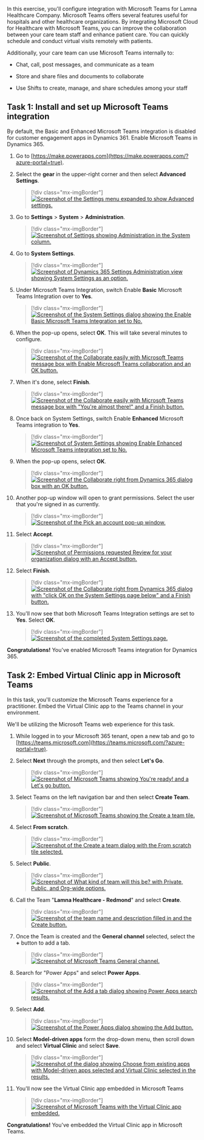 In this exercise, you'll configure integration with Microsoft Teams for Lamna Healthcare Company. Microsoft Teams offers several features useful for hospitals and other healthcare organizations. By integrating Microsoft Cloud for Healthcare with Microsoft Teams, you can improve the collaboration between your care team staff and enhance patient care. You can quickly schedule and conduct virtual visits remotely with patients.

Additionally, your care team can use Microsoft Teams internally to:

- Chat, call, post messages, and communicate as a team

- Store and share files and documents to collaborate

- Use Shifts to create, manage, and share schedules among your staff

## Task 1: Install and set up Microsoft Teams integration

By default, the Basic and Enhanced Microsoft Teams integration is disabled for customer engagement apps in Dynamics 361. Enable Microsoft Teams in Dynamics 365.

1. Go to [https://make.powerapps.com](https://make.powerapps.com/?azure-portal=true).

1. Select the **gear** in the upper-right corner and then select **Advanced Settings**.

   > [!div class="mx-imgBorder"]
   > [![Screenshot of the Settings menu expanded to show Advanced settings.](../media/settings.png)](../media/settings.png#lightbox)

1. Go to **Settings** > **System** > **Administration**.

   > [!div class="mx-imgBorder"]
   > [![Screenshot of Settings showing Administration in the System column.](../media/administration.png)](../media/administration.png#lightbox)

1. Go to **System Settings**.

   > [!div class="mx-imgBorder"]
   > [![Screenshot of Dynamics 365 Settings Administration view showing System Settings as an option.](../media/system.png)](../media/system.png#lightbox)

1. Under Microsoft Teams Integration, switch Enable **Basic** Microsoft Teams Integration over to **Yes**.

   > [!div class="mx-imgBorder"]
   > [![Screenshot of the System Settings dialog showing the Enable Basic Microsoft Teams Integration set to No.](../media/enable.png)](../media/enable.png#lightbox)

1. When the pop-up opens, select **OK**. This will take several minutes to configure.

   > [!div class="mx-imgBorder"]
   > [![Screenshot of the Collaborate easily with Microsoft Teams message box with Enable Microsoft Teams collaboration and an OK button.](../media/collaborate.png)](../media/collaborate.png#lightbox)

1. When it's done, select **Finish**.

   > [!div class="mx-imgBorder"]
   > [![Screenshot of the Collaborate easily with Microsoft Teams message box with "You're almost there!" and a Finish button.](../media/finish.png)](../media/finish.png#lightbox)

1. Once back on System Settings, switch Enable **Enhanced** Microsoft Teams integration to **Yes**.

   > [!div class="mx-imgBorder"]
   > [![Screenshot of System Settings showing Enable Enhanced Microsoft Teams integration set to No.](../media/enhanced.png)](../media/enhanced.png#lightbox)

1. When the pop-up opens, select **OK**.

   > [!div class="mx-imgBorder"]
   > [![Screenshot of the Collaborate right from Dynamics 365 dialog box with an OK button.](../media/collaborate-enhanced.png)](../media/collaborate-enhanced.png#lightbox)

1. Another pop-up window will open to grant permissions. Select the user that you're signed in as currently.

   > [!div class="mx-imgBorder"]
   > [![Screenshot of the Pick an account pop-up window.](../media/account.png)](../media/account.png#lightbox)

1. Select **Accept**.

   > [!div class="mx-imgBorder"]
   > [![Screenshot of Permissions requested Review for your organization dialog with an Accept button.](../media/review.png)](../media/review.png#lightbox)

1. Select **Finish**.

   > [!div class="mx-imgBorder"]
   > [![Screenshot of the Collaborate right from Dynamics 365 dialog with "click OK on the System Settings page below" and a Finish button.](../media/collaborate-finish.png)](../media/collaborate-finish.png#lightbox)

1. You'll now see that both Microsoft Teams Integration settings are set to **Yes**. Select **OK**.

   > [!div class="mx-imgBorder"]
   > [![Screenshot of the completed System Settings page.](../media/system-settings.png)](../media/system-settings.png#lightbox)

**Congratulations!** You've enabled Microsoft Teams integration for Dynamics 365.

## Task 2: Embed Virtual Clinic app in Microsoft Teams

In this task, you'll customize the Microsoft Teams experience for a practitioner. Embed the Virtual Clinic app to the Teams channel in your environment.

We'll be utilizing the Microsoft Teams web experience for this task.

1. While logged in to your Microsoft 365 tenant, open a new tab and go to [https://teams.microsoft.com](https://teams.microsoft.com/?azure-portal=true).

1. Select **Next** through the prompts, and then select **Let's Go**.

   > [!div class="mx-imgBorder"]
   > [![Screenshot of Microsoft Teams showing You're ready! and a Let's go button.](../media/ready.png)](../media/ready.png#lightbox)

1. Select Teams on the left navigation bar and then select **Create Team**.

   > [!div class="mx-imgBorder"]
   > [![Screenshot of Microsoft Teams showing the Create a team tile.](../media/create-team.png)](../media/create-team.png#lightbox)

1. Select **From scratch**.

   > [!div class="mx-imgBorder"]
   > [![Screenshot of the Create a team dialog with the From scratch tile selected.](../media/scratch.png)](../media/scratch.png#lightbox)

1. Select **Public**.

   > [!div class="mx-imgBorder"]
   > [![Screenshot of What kind of team will this be? with Private, Public, and Org-wide options.](../media/public.png)](../media/public.png#lightbox)

1. Call the Team "**Lamna Healthcare - Redmond**" and select **Create**.

   > [!div class="mx-imgBorder"]
   > [![Screenshot of the team name and description filled in and the Create button.](../media/create.png)](../media/create.png#lightbox)

1. Once the Team is created and the **General channel** selected, select the **+** button to add a tab.

   > [!div class="mx-imgBorder"]
   > [![Screenshot of Microsoft Teams General channel.](../media/general.png)](../media/general.png#lightbox)

1. Search for "Power Apps" and select **Power Apps**.

   > [!div class="mx-imgBorder"]
   > [![Screenshot of the Add a tab dialog showing Power Apps search results.](../media/power-apps.png)](../media/power-apps.png#lightbox)

1. Select **Add**.

   > [!div class="mx-imgBorder"]
   > [![Screenshot of the Power Apps dialog showing the Add button.](../media/add-power-apps.png)](../media/add-power-apps.png#lightbox)

1. Select **Model-driven apps** form the drop-down menu, then scroll down and select **Virtual Clinic** and select **Save**.

   > [!div class="mx-imgBorder"]
   > [![Screenshot of the dialog showing Choose from existing apps with Model-driven apps selected and Virtual Clinic selected in the results.](../media/model.png)](../media/model.png#lightbox)

1. You'll now see the Virtual Clinic app embedded in Microsoft Teams

   > [!div class="mx-imgBorder"]
   > [![Screenshot of Microsoft Teams with the Virtual Clinic app embedded.](../media/virtual-clinic.png)](../media/virtual-clinic.png#lightbox)

**Congratulations!** You've embedded the Virtual Clinic app in Microsoft Teams.
